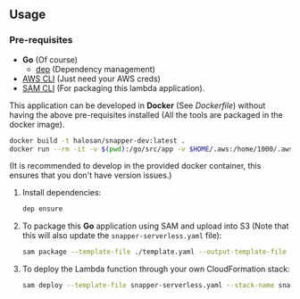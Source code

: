 ## Usage

### Pre-requisites
- **Go** (Of course)
  - [dep](https://github.com/golang/dep) (Dependency management)
- [AWS CLI](https://docs.aws.amazon.com/cli/latest/userguide/cli-chap-welcome.html<Paste>) (Just need your AWS creds)
- [SAM CLI](https://github.com/awslabs/aws-sam-cli) (For packaging this
  lambda application).

This application can be developed in **Docker** (See _Dockerfile_) without having
the above pre-requisites installed (All the tools are packaged in the docker
image).

```bash
docker build -t halosan/snapper-dev:latest .
docker run --rm -it -v $(pwd):/go/src/app -v $HOME/.aws:/home/1000/.aws halosan/snapper-dev:latest bash
```

(It is recommended to develop in the provided docker container, this ensures that
you don't have version issues.)

1. Install dependencies:

    ```bash
    dep ensure
    ```

2. To package this **Go** application using SAM and upload into S3 (Note that
   this will also update the `snapper-serverless.yaml` file):

    ```bash
    sam package --template-file ./template.yaml --output-template-file snapper-serverless.yaml --s3-bucket vatit-lambdas
    ```

3. To deploy the Lambda function through your own CloudFormation stack:

    ```bash
    sam deploy --template-file snapper-serverless.yaml --stack-name snapper
    ```
